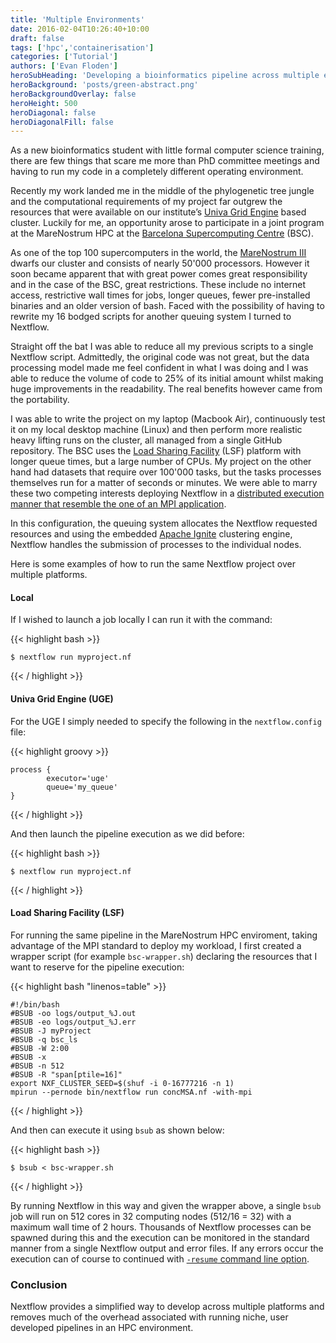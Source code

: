 ```yaml
---
title: 'Multiple Environments'
date: 2016-02-04T10:26:40+10:00
draft: false
tags: ['hpc','containerisation']
categories: ['Tutorial']
authors: ['Evan Floden']
heroSubHeading: 'Developing a bioinformatics pipeline across multiple environments'
heroBackground: 'posts/green-abstract.png'
heroBackgroundOverlay: false
heroHeight: 500
heroDiagonal: false
heroDiagonalFill: false
---
```


As a new bioinformatics student with little formal computer science training, there are
few things that scare me more than PhD committee meetings and having to run my code in a
completely different operating environment.

Recently my work landed me in the middle of the phylogenetic tree jungle and the computational
requirements of my project far outgrew the resources that were available on our institute’s
[Univa Grid Engine](https://en.wikipedia.org/wiki/Univa_Grid_Engine) based cluster. Luckily for me,
an opportunity arose to participate in a joint program at the MareNostrum HPC at the
[Barcelona Supercomputing Centre](http://www.bsc.es) (BSC).

As one of the top 100 supercomputers in the world, the [MareNostrum III](https://www.bsc.es/discover-bsc/the-centre/marenostrum)
dwarfs our cluster and consists of nearly 50'000 processors. However it soon became apparent
that with great power comes great responsibility and in the case of the BSC, great restrictions.
These include no internet access, restrictive wall times for jobs, longer queues,
fewer pre-installed binaries and an older version of bash. Faced with the possibility of
having to rewrite my 16 bodged scripts for another queuing system I turned to Nextflow.

Straight off the bat I was able to reduce all my previous scripts to a single Nextflow script.
Admittedly, the original code was not great, but the data processing model made me feel confident
in what I was doing and I was able to reduce the volume of code to 25% of its initial amount
whilst making huge improvements in the readability. The real benefits however came from the portability.

I was able to write the project on my laptop (Macbook Air), continuously test it on my local
desktop machine (Linux) and then perform more realistic heavy lifting runs on the cluster,
all managed from a single GitHub repository. The BSC uses the [Load Sharing Facility](https://en.wikipedia.org/wiki/Platform_LSF)
(LSF) platform with longer queue times, but a large number of CPUs. My project on the other
hand had datasets that require over 100'000 tasks, but the tasks processes themselves run
for a matter of seconds or minutes. We were able to marry these two competing interests
deploying Nextflow in a [distributed execution manner that resemble the one of an MPI application](/blog/2015/mpi-like-execution-with-nextflow.html).

In this configuration, the queuing system allocates the Nextflow requested resources and
using the embedded [Apache Ignite](https://ignite.apache.org/) clustering engine, Nextflow handles
the submission of processes to the individual nodes.

Here is some examples of how to run the same Nextflow project over multiple platforms.

#### Local

If I wished to launch a job locally I can run it with the command:

{{< highlight bash >}}

    $ nextflow run myproject.nf

{{< / highlight >}}

#### Univa Grid Engine (UGE)

For the UGE I simply needed to specify the following in the `nextflow.config` file:  

{{< highlight groovy >}}

    process {
            executor='uge'
            queue='my_queue'
    }  

{{< / highlight >}}

And then launch the pipeline execution as we did before:

{{< highlight bash >}}

    $ nextflow run myproject.nf     

{{< / highlight >}}

#### Load Sharing Facility (LSF)

For running the same pipeline in the MareNostrum HPC enviroment, taking advantage of the MPI
standard to deploy my workload, I first created a wrapper script (for example `bsc-wrapper.sh`)
declaring the resources that I want to reserve for the pipeline execution:

{{< highlight bash  "linenos=table" >}}

    #!/bin/bash
    #BSUB -oo logs/output_%J.out
    #BSUB -eo logs/output_%J.err
    #BSUB -J myProject
    #BSUB -q bsc_ls
    #BSUB -W 2:00
    #BSUB -x
    #BSUB -n 512
    #BSUB -R "span[ptile=16]"
    export NXF_CLUSTER_SEED=$(shuf -i 0-16777216 -n 1)
    mpirun --pernode bin/nextflow run concMSA.nf -with-mpi

{{< / highlight >}}

And then can execute it using `bsub` as shown below:

{{< highlight bash >}}

    $ bsub < bsc-wrapper.sh

{{< / highlight >}}

By running Nextflow in this way and given the wrapper above, a single `bsub` job will run
on 512 cores in 32 computing nodes (512/16 = 32) with a maximum wall time of 2 hours.
Thousands of Nextflow processes can be spawned during this and the execution can be monitored
in the standard manner from a single Nextflow output and error files. If any errors occur
the execution can of course to continued with [`-resume` command line option](/docs/latest/getstarted.html?highlight=resume#modify-and-resume).

### Conclusion

Nextflow provides a simplified way to develop across multiple platforms and removes
much of the overhead associated with running niche, user developed pipelines in an HPC
environment.    
